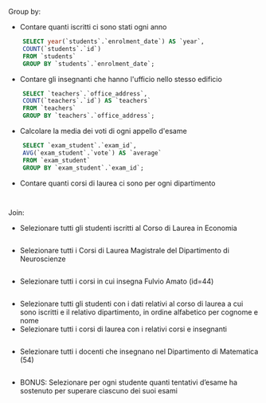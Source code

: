 Group by:
- Contare quanti iscritti ci sono stati ogni anno
```sql
    SELECT year(`students`.`enrolment_date`) AS `year`, 
    COUNT(`students`.`id`)
    FROM `students` 
    GROUP BY `students`.`enrolment_date`;
```

- Contare gli insegnanti che hanno l'ufficio nello stesso edificio
```sql
    SELECT `teachers`.`office_address`, 
    COUNT(`teachers`.`id`) AS `teachers` 
    FROM `teachers`
    GROUP BY `teachers`.`office_address`;
```


- Calcolare la media dei voti di ogni appello d'esame
```sql
    SELECT `exam_student`.`exam_id`,
    AVG(`exam_student`.`vote`) AS `average` 
    FROM `exam_student` 
    GROUP BY `exam_student`.`exam_id`;
```
- Contare quanti corsi di laurea ci sono per ogni dipartimento
```sql
  
```

Join:
- Selezionare tutti gli studenti iscritti al Corso di Laurea in Economia
```sql
```
- Selezionare tutti i Corsi di Laurea Magistrale del Dipartimento di Neuroscienze
```sql
```
- Selezionare tutti i corsi in cui insegna Fulvio Amato (id=44)
```sql
```
- Selezionare tutti gli studenti con i dati relativi al corso di laurea a cui sono iscritti e il relativo dipartimento, in ordine alfabetico  per cognome e nome
- Selezionare tutti i corsi di laurea con i relativi corsi e insegnanti
```sql

```
- Selezionare tutti i docenti che insegnano nel Dipartimento di Matematica (54)
```sql

```
- BONUS: Selezionare per ogni studente quanti tentativi d’esame ha sostenuto per superare ciascuno dei suoi esami
```sql

```
